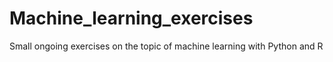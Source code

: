 # Machine_learning_exercises
Small ongoing exercises on the topic of machine learning with Python and R
